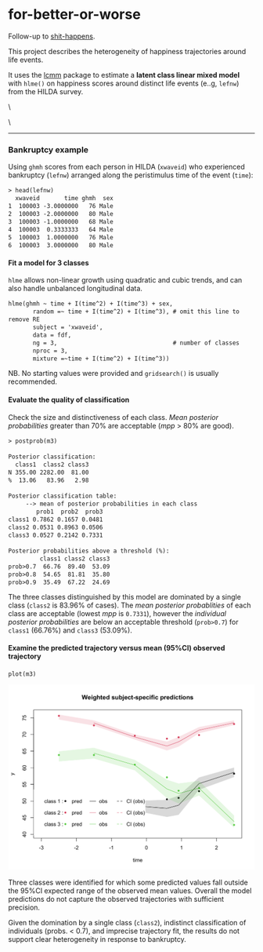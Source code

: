 # for-better-or-worse
Follow-up to [shit-happens](https://github.com/datarichard/shit-happens).  

This project describes the heterogeneity of happiness trajectories around life events.  

It uses the [lcmm](https://cecileproust-lima.github.io/lcmm/index.html) package to estimate a **latent class linear mixed model** with `hlme()` on happiness scores around distinct life events (e..g, `lefnw`) from the HILDA survey.  


\ 

\  

***  

### Bankruptcy example  

Using `ghmh` scores from each person in HILDA (`xwaveid`) who experienced bankruptcy (`lefnw`) arranged along the peristimulus time of the event (`time`):  

```
> head(lefnw)
  xwaveid       time ghmh  sex
1  100003 -3.0000000   76 Male
2  100003 -2.0000000   80 Male
3  100003 -1.0000000   68 Male
4  100003  0.3333333   64 Male
5  100003  1.0000000   76 Male
6  100003  3.0000000   80 Male
```

    
  
  
#### Fit a model for 3 classes  

`hlme` allows non-linear growth using quadratic and 
cubic trends, and can also handle unbalanced longitudinal data.  

```
hlme(ghmh ~ time + I(time^2) + I(time^3) + sex,
       random =~ time + I(time^2) + I(time^3), # omit this line to remove RE 
       subject = 'xwaveid', 
       data = fdf, 
       ng = 3,                                 # number of classes
       nproc = 3,
       mixture =~time + I(time^2) + I(time^3))
```

NB. No starting values were provided and `gridsearch()` is usually recommended.  
  
  
  
#### Evaluate the quality of classification  

Check the size and distinctiveness of each class. _Mean posterior probabilities_ greater than 70% are acceptable (*mpp* > 80% are good).  

```
> postprob(m3)         
 
Posterior classification: 
  class1  class2 class3
N 355.00 2282.00  81.00
%  13.06   83.96   2.98
 
Posterior classification table: 
     --> mean of posterior probabilities in each class 
        prob1  prob2  prob3
class1 0.7862 0.1657 0.0481
class2 0.0531 0.8963 0.0506
class3 0.0527 0.2142 0.7331
 
Posterior probabilities above a threshold (%): 
         class1 class2 class3
prob>0.7  66.76  89.40  53.09
prob>0.8  54.65  81.81  35.80
prob>0.9  35.49  67.22  24.69
```

The three classes distinguished by this model are dominated by a single class (`class2` is 83.96% of cases). The _mean posterior probablities_ of each class are acceptable (lowest _mpp_ is `0.7331`), however the _individual posterior probabilities_ are below an acceptable threshold (`prob>0.7`) for `class1` (66.76%) and `class3` (53.09%).  

  
  
  
#### Examine the predicted trajectory versus mean (95%CI) observed trajectory  

```
plot(m3)
```

![](results/figures/plot_ghmh_lefnw_3groups.png)<!-- -->  

Three classes were identified for which some predicted values fall outside the 95%CI expected range of the observed mean values. Overall the model predictions do not capture the observed trajectories with sufficient precision.  

Given the domination by a single class (`class2`), indistinct classification of individuals (probs. < 0.7), and imprecise trajectory fit, the results do not support clear heterogeneity in response to bankruptcy. 




